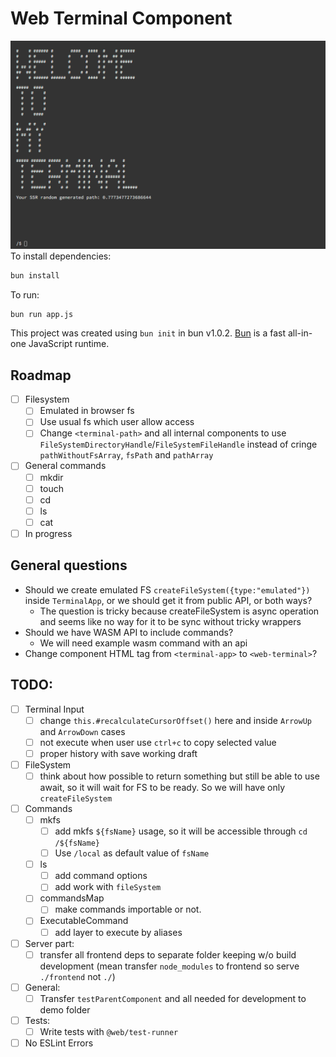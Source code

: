 # Web Terminal Component
![Screenshot.png](frontend/img/screenshot.png)
To install dependencies:

```bash
bun install
```

To run:

```bash
bun run app.js
```

This project was created using `bun init` in bun v1.0.2. [Bun](https://bun.sh) is a fast all-in-one JavaScript runtime.

## Roadmap

- [ ] Filesystem
    - [ ] Emulated in browser fs
    - [ ] Use usual fs which user allow access
    - [ ] Change `<terminal-path>` and all internal components to use `FileSystemDirectoryHandle`/`FileSystemFileHandle` instead of cringe `pathWithoutFsArray`, `fsPath` and `pathArray`
- [ ] General commands
    - [ ] mkdir
    - [ ] touch
    - [ ] cd
    - [ ] ls
    - [ ] cat
- [ ] In progress

## General questions

- Should we create emulated FS `createFileSystem({type:"emulated"})` inside `TerminalApp`, or we should get it from public API, or both ways?
  - The question is tricky because createFileSystem is async operation and seems like no way for it to be sync without tricky wrappers
- Should we have WASM API to include commands?
    - We will need example wasm command with an api
- Change component HTML tag from `<terminal-app>` to `<web-terminal>`?


## TODO:

-  [ ] Terminal Input
    -  [ ] change `this.#recalculateCursorOffset()` here and inside `ArrowUp` and `ArrowDown` cases
    -  [ ] not execute when user use `ctrl+c` to copy selected value
    -  [ ] proper history with save working draft
-  [ ] FileSystem
    -  [ ] think about how possible to return something but still be able to use await, so it will wait for FS to be
       ready. So we will have only `createFileSystem`
-  [ ] Commands
    - [ ] mkfs
        - [ ] add mkfs `${fsName}` usage, so it will be accessible through `cd /${fsName}`
        - [ ] Use `/local` as default value of `fsName`
    - [ ] ls
        - [ ] add command options
        - [ ] add work with `fileSystem`
    - [ ] commandsMap
        - [ ] make commands importable or not.
    - [ ] ExecutableCommand
        - [ ] add layer to execute by aliases
- [ ] Server part:
    - [ ] transfer all frontend deps to separate folder keeping w/o build development (mean transfer `node_modules` to
      frontend so serve `./frontend` not `./`)
- [ ] General:
  - [ ] Transfer `testParentComponent` and all needed for development to demo folder
- [ ] Tests: 
  - [ ] Write tests with `@web/test-runner`
- [ ] No ESLint Errors